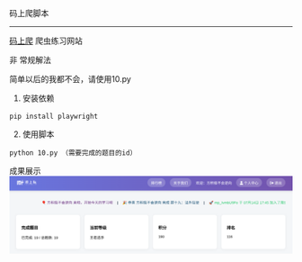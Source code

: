 码上爬脚本

---

[码上爬](https://www.mashangpa.com) 爬虫练习网站 

非 常规解法

简单以后的我都不会，请使用10.py
1. 安装依赖
```
pip install playwright
```
2. 使用脚本
```
python 10.py （需要完成的题目的id）
```

成果展示
![成绩截图](屏幕截图_20250715_221118.png)
